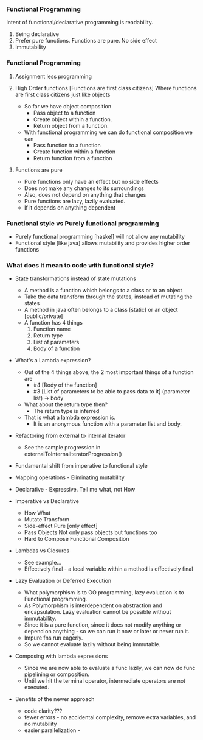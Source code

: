 ### Functional Programming
Intent of functional/declarative programming is readability.
1. Being declarative
2. Prefer pure functions. Functions are pure. No side effect
3. Immutability

### Functional Programming
1. Assignment less programming

2. High Order functions [Functions are first class citizens]
   Where functions are first class citizens just like objects 
   - So far we have object composition
       - Pass object to a function 
       - Create object within a function.
       - Return object from a function. 
   - With functional programming we can do functional composition we can 
     - Pass function to a function
     - Create function within a function
     - Return function from a function
  
3. Functions are pure
   - Pure functions only have an effect but no side effects
   - Does not make any changes to its surroundings
   - Also, does not depend on anything that changes
   - Pure functions are lazy, lazily evaluated. 
   - If it depends on anything dependent

### Functional style vs Purely functional programming
- Purely functional programming [haskel] will not allow any mutability
- Functional style [like java] allows mutability and provides higher order functions

### What does it mean to code with functional style?
- State transformations instead of state mutations
  - A method is a function which belongs to a class or to an object 
  - Take the data transform through the states, instead of mutating the states
  - A method in java often belongs to a class [static] or an object [public/private]
  - A function has 4 things
    1. Function name
    2. Return type
    3. List of parameters
    4. Body of a function
- What's a Lambda expression?
  - Out of the 4 things above, the 2 most important things of a function are
    - #4 [Body of the function] 
    - #3 [List of parameters to be able to pass data to it]
      (parameter list) -> body
  - What about the return type then? 
    - The return type is inferred
  - That is what a lambda expression is. 
    - It is an anonymous function with a parameter list and body.
- Refactoring from external to internal iterator
  - See the sample progression in externalToInternalIteratorProgression()

- Fundamental shift from imperative to functional style
- Mapping operations - Eliminating mutability

- Declarative - Expressive. Tell me what, not How
- Imperative      vs        Declarative
  - How                     What
  - Mutate                  Transform
  - Side-effect             Pure [only effect]
  - Pass Objects            Not only pass objects but functions too
  - Hard to Compose         Functional Composition

- Lambdas vs Closures
  - See example... 
  - Effectively final - a local variable within a method is effectively final

- Lazy Evaluation or Deferred Execution
  - What polymorphism is to OO programming, lazy evaluation is to Functional programming. 
  - As Polymorphism is interdependent on abstraction and encapsulation. Lazy evaluation cannot be possible without immutability.
  - Since it is a pure function, since it does not modify anything or depend on anything - so we can run it now or later or never run it.
  - Impure fns run eagerly.
  - So we cannot evaluate lazily without being immutable.
- Composing with lambda expressions
  - Since we are now able to evaluate a func lazily, we can now do func pipelining or composition.
  - Until we hit the terminal operator, intermediate operators are not executed.   
  
- Benefits of the newer approach
  - code clarity???
  - fewer errors - no accidental complexity, remove extra variables, and no mutability
  - easier parallelization - 
